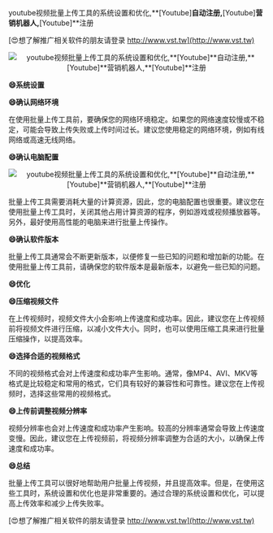 youtube视频批量上传工具的系统设置和优化,**[Youtube]**自动注册,**[Youtube]**营销机器人,**[Youtube]**注册

[😍想了解推广相关软件的朋友请登录 http://www.vst.tw](http://www.vst.tw)

 <center><img src="https://vst.tw/MP4/tuiguang/png/1.png" alt="youtube视频批量上传工具的系统设置和优化,**[Youtube]**自动注册,**[Youtube]**营销机器人,**[Youtube]**注册"></center>

**😄系统设置**

**😄确认网络环境**

在使用批量上传工具前，要确保您的网络环境稳定。如果您的网络速度较慢或不稳定，可能会导致上传失败或上传时间过长。建议您使用稳定的网络环境，例如有线网络或高速无线网络。

**😄确认电脑配置**

 <center><img src="https://vst.tw/MP4/tuiguang/png/8.png" alt="youtube视频批量上传工具的系统设置和优化,**[Youtube]**自动注册,**[Youtube]**营销机器人,**[Youtube]**注册"></center>

批量上传工具需要消耗大量的计算资源，因此，您的电脑配置也很重要。建议您在使用批量上传工具时，关闭其他占用计算资源的程序，例如游戏或视频播放器等。另外，最好使用高性能的电脑来进行批量上传操作。

**😄确认软件版本**

批量上传工具通常会不断更新版本，以便修复一些已知的问题和增加新的功能。在使用批量上传工具前，请确保您的软件版本是最新版本，以避免一些已知的问题。

**😄优化**

**😄压缩视频文件**

在上传视频时，视频文件大小会影响上传速度和成功率。因此，建议您在上传视频前将视频文件进行压缩，以减小文件大小。同时，也可以使用压缩工具来进行批量压缩操作，以提高效率。

**😄选择合适的视频格式**

不同的视频格式会对上传速度和成功率产生影响。通常，像MP4、AVI、MKV等格式是比较稳定和常用的格式，它们具有较好的兼容性和可靠性。建议您在上传视频时，选择这些常用的视频格式。

**😄上传前调整视频分辨率**

视频分辨率也会对上传速度和成功率产生影响。较高的分辨率通常会导致上传速度变慢。因此，建议您在上传视频前，将视频分辨率调整为合适的大小，以确保上传速度和成功率。

**😄总结**

批量上传工具可以很好地帮助用户批量上传视频，并且提高效率。但是，在使用这些工具时，系统设置和优化也是非常重要的。通过合理的系统设置和优化，可以提高上传效率和减少上传失败率。

[😍想了解推广相关软件的朋友请登录 http://www.vst.tw](http://www.vst.tw)



